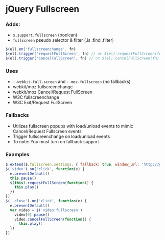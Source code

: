 # jQuery Fullscreen

### Adds: 
 
- `$.support.fullscreen` (boolean)
- `fullscreen` pseudo selector & filter (.is .find .filter)

```js
$(el).on('fullscreenchange', fn)
$(el).trigger('requestFullScreen', fn) // or $(el).requestFullScreen(fn)
$(el).trigger('cancelFullScreen', fn) // or $(el).cancelFullScreen(fn)
```

### Uses
 
- `:-webkit-full-screen` and `:-moz-fullscreen` (no fallbacks)
- webkit/moz fullscreenchange
- webkit/moz Cancel/Request FullScreen 
- W3C fullscreenchange 
- W3C Exit/Request FullScreen 
 
### Fallbacks
 
- Utilizes fullscreen popups with load/unload events to mimic Cancel/Request Fullscreen events
- Trigger fullscreenchange on load/unload events
- To note: You must turn on fallback support 
 
### Examples

```js
$.extend($.fullscreen.settings, { fallback: true, window_url: 'http://google.com' })
$('video').on('click', function(e) {
  e.preventDefault()
  this.pause()
  $(this).requestFullScreen(function() {
    this.play()
  })
})
$('.close').on('click', function(e) {
  e.preventDefault()
  var video = $('video:fullscreen')
    video[0].pause()
    video.cancelFullScreen(function() {
      this.play()
  })
})
```
